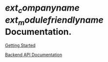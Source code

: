 ﻿# $ext_companyname$ $ext_modulefriendlyname$ Documentation.

[Getting Started](articles/intro.md)

[Backend API Documentation](/api/index.md)

